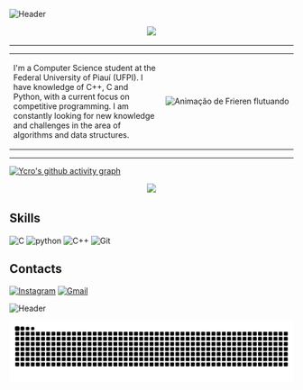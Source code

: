 ![Header](https://capsule-render.vercel.app/api?type=waving&color=00E0FF&height=150&section=header)
<div align="center">
  <a href="https://git.io/typing-svg">
    <img src="https://readme-typing-svg.demolab.com/?lines=Hello+there%2C+my+name+is+Icaro!" />
  </a>
</div>

---

<table>
<tr>
<td width="65%">

I'm a Computer Science student at the Federal University of Piauí (UFPI). I have knowledge of C++, C and Python, with a current focus on competitive programming. I am constantly looking for new knowledge and challenges in the area of algorithms and data structures.

</td>
<td width="35%">

<img align="right" alt="Animação de Frieren flutuando" src="https://cdn.lospec.com/gallery/floating-frieren-192562.gif" width="220">

</td>
</tr>
</table>

---

[![Ycro's github activity graph](https://github-readme-activity-graph.vercel.app/graph?username=YcroMqz&theme=react-dark)](https://github.com/YcroMqz/github-readme-activity-graph)

<p align="center">
    <img src="https://github-readme-stats.vercel.app/api?username=YcroMqz&show_icons=true&theme=transparent" style="border: none;">
</p>

## Skills
<div style="display: inline_block">
    <img align="center" alt="C" src="https://img.shields.io/badge/C-00599C?style=for-the-badge&logo=c&logoColor=white"/>
    <img align="center" alt="python" src="https://img.shields.io/badge/Python-3776AB?style=for-the-badge&logo=python&logoColor=white"/>
    <img align="center" alt="C++" src="https://img.shields.io/badge/C%2B%2B-00599C?style=for-the-badge&logo=c%2B%2B&logoColor=white"/>
    <img align="center" alt="Git" src="https://img.shields.io/badge/GIT-E44C30?style=for-the-badge&logo=git&logoColor=white"/>
</div>

## Contacts
[![Instagram](https://img.shields.io/badge/Instagram-E4405F?style=for-the-badge&logo=instagram&logoColor=white)](https://www.instagram.com/ycrooxz_/)
[![Gmail](https://img.shields.io/badge/Gmail-D14836?style=for-the-badge&logo=gmail&logoColor=white)](mailto:ycromarques12@gmail.com)

![Header](https://capsule-render.vercel.app/api?type=waving&color=00E0FF&height=150&section=footer)

<div align=center>
<img src="https://raw.githubusercontent.com/YcroMqz/YcroMqz/output/snake.svg" alt="Snake animation" />
</div>
